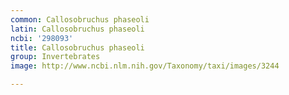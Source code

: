 ```yaml
---
common: Callosobruchus phaseoli
latin: Callosobruchus phaseoli
ncbi: '298093'
title: Callosobruchus phaseoli
group: Invertebrates
image: http://www.ncbi.nlm.nih.gov/Taxonomy/taxi/images/3244

---
```

